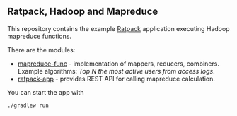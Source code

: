Ratpack, Hadoop and Mapreduce
-----------------------------

This repository contains the example [Ratpack](http://ratpack.io) application executing Hadoop mapreduce functions.

There are the modules:

* [mapreduce-func](https://github.com/zedar/ratpack-hadoop-mapreduce/tree/master/mapreduce-func) - implementation of
mappers, reducers, combiners. Example algorithms: *Top N the most active users from access logs*.
* [ratpack-app](https://github.com/zedar/ratpack-hadoop-mapreduce/tree/master/ratpack-app) - provides REST API for calling
mapreduce calculation.

You can start the  app with

    ./gradlew run


